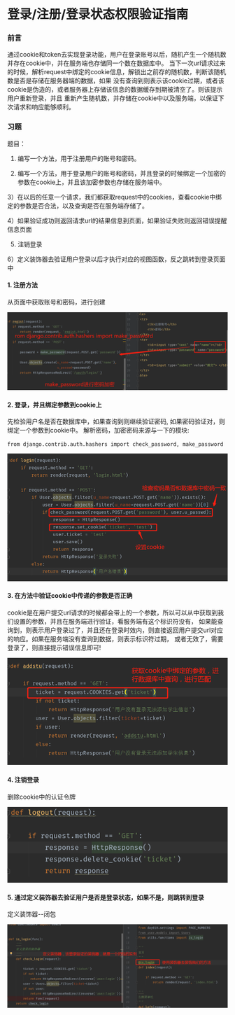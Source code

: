 
# 登录/注册/登录状态权限验证指南

### 前言
通过cookie和token去实现登录功能，用户在登录账号以后，随机产生一个随机数并存在cookie中，并在服务端也存储同一个数在数据库中。
当下一次url请求过来的时候，解析request中绑定的cookie信息，解锁出之前存的随机数，判断该随机数是否是存储在服务器端的数据，如果
没有查询到则表示该cookie过期，或者该cookie是伪造的，或者服务器上存储该信息的数据缓存到期被清空了。则该提示用户重新登录，并且
重新产生随机数，并存储在cookie中以及服务端，以保证下次请求和响应能够顺利。

### 习题
题目：
1) 编写一个方法，用于注册用户的账号和密码。

2) 编写一个方法，用于登录用户的账号和密码，并且登录的时候绑定一个加密的参数在cookie上，并且该加密参数也存储在服务端中。

3）在以后的任意一个请求，我们都获取request中的cookies，查看cookie中绑定的参数是否合法，以及查询是否在服务端存储了。

4）如果验证成功则返回请求url的结果信息到页面，如果验证失败则返回错误提醒信息页面

5) 注销登录

6）定义装饰器去验证用户登录以后才执行对应的视图函数，反之跳转到登录页面中


#### 1. 注册方法
从页面中获取账号和密码，进行创建

![图](../images/django_regist.png)

#### 2. 登录，并且绑定参数到cookie上
先检验用户名是否在数据库中，如果查询到则继续验证密码, 如果密码验证对，则绑定一个参数到cookie中。
解析密码，加密密码来源与一下的模块:
```
from django.contrib.auth.hashers import check_password, make_password
```

![图](../images/django_login.png)

#### 3. 在方法中验证cookie中传递的参数是否正确

cookie是在用户提交url请求的时候都会带上的一个参数，所以可以从中获取到我们设置的参数，并且在服务端进行验证，看服务端有这个标识符没有，
如果能查询到，则表示用户登录过了，并且还在登录时效内，则直接返回用户提交url对应的响应。如果在服务端没有查询到数据，则表示标识符过期，
或者无效了，需要登录了，则直接提示错误信息即可!

![图](../images/django_login_auth.png)

#### 4. 注销登录

删除cookie中的认证令牌
<br>

![图](../images/django_logout.png)


#### 5. 通过定义装饰器去验证用户是否是登录状态，如果不是，则跳转到登录

定义装饰器--闭包

![图](../images/django_is_login.png)